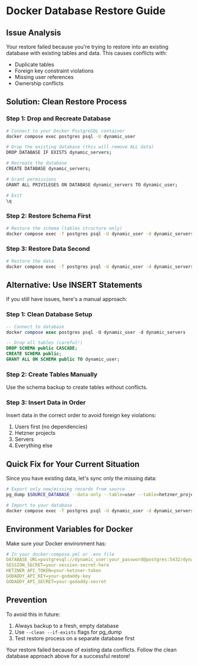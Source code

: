 # Docker Database Restore Guide

## Issue Analysis
Your restore failed because you're trying to restore into an existing database with existing tables and data. This causes conflicts with:
- Duplicate tables
- Foreign key constraint violations  
- Missing user references
- Ownership conflicts

## Solution: Clean Restore Process

### Step 1: Drop and Recreate Database
```bash
# Connect to your Docker PostgreSQL container
docker compose exec postgres psql -U dynamic_user

# Drop the existing database (this will remove ALL data)
DROP DATABASE IF EXISTS dynamic_servers;

# Recreate the database
CREATE DATABASE dynamic_servers;

# Grant permissions
GRANT ALL PRIVILEGES ON DATABASE dynamic_servers TO dynamic_user;

# Exit
\q
```

### Step 2: Restore Schema First
```bash
# Restore the schema (tables structure only)
docker compose exec -T postgres psql -U dynamic_user -d dynamic_servers < schema_only_backup_20250902_202247.sql
```

### Step 3: Restore Data Second
```bash
# Restore the data
docker compose exec -T postgres psql -U dynamic_user -d dynamic_servers < data_only_backup_20250902_202233.sql
```

## Alternative: Use INSERT Statements

If you still have issues, here's a manual approach:

### Step 1: Clean Database Setup
```sql
-- Connect to database
docker compose exec postgres psql -U dynamic_user -d dynamic_servers

-- Drop all tables (careful!)
DROP SCHEMA public CASCADE;
CREATE SCHEMA public;
GRANT ALL ON SCHEMA public TO dynamic_user;
```

### Step 2: Create Tables Manually
Use the schema backup to create tables without conflicts.

### Step 3: Insert Data in Order
Insert data in the correct order to avoid foreign key violations:
1. Users first (no dependencies)
2. Hetzner projects  
3. Servers
4. Everything else

## Quick Fix for Your Current Situation

Since you have existing data, let's sync only the missing data:

```bash
# Export only new/missing records from source
pg_dump $SOURCE_DATABASE --data-only --table=user --table=hetzner_projects > essential_data.sql

# Import to your database
docker compose exec -T postgres psql -U dynamic_user -d dynamic_servers < essential_data.sql
```

## Environment Variables for Docker

Make sure your Docker environment has:

```yaml
# In your docker-compose.yml or .env file
DATABASE_URL=postgresql://dynamic_user:your_password@postgres:5432/dynamic_servers
SESSION_SECRET=your-session-secret-here
HETZNER_API_TOKEN=your-hetzner-token
GODADDY_API_KEY=your-godaddy-key
GODADDY_API_SECRET=your-godaddy-secret
```

## Prevention

To avoid this in future:
1. Always backup to a fresh, empty database
2. Use `--clean --if-exists` flags for pg_dump
3. Test restore process on a separate database first

Your restore failed because of existing data conflicts. Follow the clean database approach above for a successful restore!